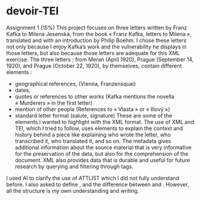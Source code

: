 # devoir-TEI
Assignment 1 (15%)
This project focuses on three letters written by Franz Kafka to Milena Jesenská, from the book « Franz Kafka, letters to Milena », translated and with an introduction by Philip Boehm. I chose these letters not only because I enjoy Kafka’s work and the vulnerability he displays in those letters, but also because those letters are adequate for this XML exercise. The three letters ; from Meran (April 1920), Prague (September 14, 1920), and Prague (October 22, 1920), by themselves, contain different elements :
- geographical references, (Vienna, Franzensquai)
- dates, 
- quotes or references to other works (Kafka mentions the novella  « Murderers » in the first letter)
- mention of other people (References to « Vlasta » or  « Illový »)
- standard letter format (salute, signature)
These are some of the elements I wanted to highlight with the XML format. The use of XML and TEI, which I tried to follow, uses elements to explain the context and history behind a piece like explaining who wrote the letter, who transcribed it, who translated it, and so on. The metadata gives additional information about the source material that is very informative for the preservation of the data, but also for the comprehension of the document. 
XML also provides data that is durable and useful for future research by querying and filtering through tags. 

I used AI to clarify the use of ATTLIST which I did not fully understand before. I also asked to define <encodingDesc>, and the difference between <cit> and <quote>. However, all the structure is my own understanding and writing. 
